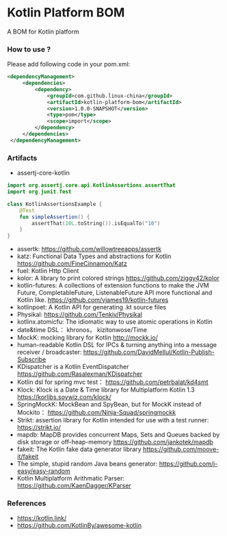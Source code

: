 Kotlin Platform BOM
===================

A BOM for Kotlin platform

### How to use ?

Please add following code in your pom.xml:

```xml
<dependencyManagement>
     <dependencies>
         <dependency>
             <groupId>com.github.linux-china</groupId>
             <artifactId>kotlin-platform-bom</artifactId>
             <version>1.0.0-SNAPSHOT</version>
             <type>pom</type>
             <scope>import</scope>
         </dependency>
     </dependencies>
 </dependencyManagement>
```

### Artifacts

* assertj-core-kotlin
```kotlin
import org.assertj.core.api.KotlinAssertions.assertThat
import org.junit.Test

class KotlinAssertionsExample {
    @Test
    fun simpleAssertion() {
        assertThat(10L.toString()).isEqualTo("10")
    }
}
```
* assertk: https://github.com/willowtreeapps/assertk 
* katz: Functional Data Types and abstractions for Kotlin https://github.com/FineCinnamon/Katz
* fuel: Kotlin Http Client
* kolor: A library to print colored strings https://github.com/ziggy42/kolor
* kotlin-futures: A collections of extension functions to make the JVM Future, CompletableFuture, ListenableFuture API more functional and Kotlin like. https://github.com/vjames19/kotlin-futures
* kotlinpoet: A Kotlin API for generating .kt source files
* Physikal: https://github.com/Tenkiv/Physikal
* kotlinx.atomicfu: The idiomatic way to use atomic operations in Kotlin
* date&time DSL： khronos， kizitonwose/Time 
* MockK: mocking library for Kotlin http://mockk.io/
* human-readable Kotlin DSL for IPCs & turning anything into a message receiver / broadcaster: https://github.com/DavidMellul/Kotlin-Publish-Subscribe
* KDispatcher is a Kotlin EventDispatcher https://github.com/Rasalexman/KDispatcher
* Kotlin dsl for spring mvc test： https://github.com/petrbalat/kd4smt
* Klock: Klock is a Date & Time library for Multiplatform Kotlin 1.3 https://korlibs.soywiz.com/klock/
* SpringMockK: MockBean and SpyBean, but for MockK instead of Mockito： https://github.com/Ninja-Squad/springmockk
* Strikt: assertion library for Kotlin intended for use with a test runner: https://strikt.io/
* mapdb: MapDB provides concurrent Maps, Sets and Queues backed by disk storage or off-heap-memory https://github.com/jankotek/mapdb
* fakeit: The Kotlin fake data generator library https://github.com/moove-it/fakeit
* The simple, stupid random Java beans generator: https://github.com/j-easy/easy-random
* Kotlin Multiplatform Arithmatic Parser:  https://github.com/KaenDagger/KParser

### References

* https://kotlin.link/
* https://github.com/KotlinBy/awesome-kotlin